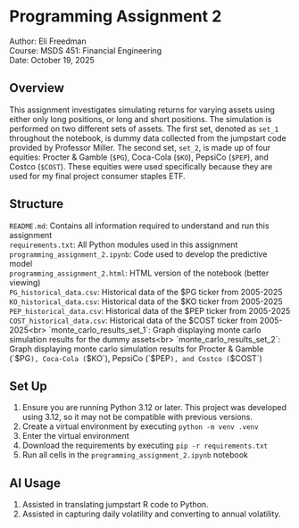 # Programming Assignment 2

Author: Eli Freedman<br>
Course: MSDS 451: Financial Engineering<br>
Date: October 19, 2025

## Overview

This assignment investigates simulating returns for varying assets using either only long positions, or long and short positions. The simulation is performed on two different sets of assets. The first set, denoted as `set_1` throughout the notebook, is dummy data collected from the jumpstart code provided by Professor Miller. The second set, `set_2`, is made up of four equities: Procter & Gamble (`$PG`), Coca-Cola (`$KO`), PepsiCo (`$PEP`), and Costco (`$COST`). These equities were used specifically because they are used for my final project consumer staples ETF.

## Structure

`README.md`: Contains all information required to understand and run this assignment<br>
`requirements.txt`: All Python modules used in this assignment<br>
`programming_assignment_2.ipynb`: Code used to develop the predictive model<br>
`programming_assignment_2.html`: HTML version of the notebook (better viewing)<br>
`PG_historical_data.csv`: Historical data of the $PG ticker from 2005-2025<br>
`KO_historical_data.csv`: Historical data of the $KO ticker from 2005-2025<br>
`PEP_historical_data.csv`: Historical data of the $PEP ticker from 2005-2025<br>
`COST_historical_data.csv`: Historical data of the $COST ticker from 2005-2025<br>
`monte_carlo_results_set_1`: Graph displaying monte carlo simulation results for the dummy assets<br>
`monte_carlo_results_set_2`: Graph displaying monte carlo simulation results for Procter & Gamble (`$PG`), Coca-Cola (`$KO`), PepsiCo (`$PEP`), and Costco (`$COST`)

## Set Up

1. Ensure you are running Python 3.12 or later. This project was developed using 3.12, so it may not be compatible with previous versions.
2. Create a virtual environment by executing `python -m venv .venv`
3. Enter the virtual environment
4. Download the requirements by executing `pip -r requirements.txt`
5. Run all cells in the `programming_assignment_2.ipynb` notebook

## AI Usage

1. Assisted in translating jumpstart R code to Python.
2. Assisted in capturing daily volatility and converting to annual volatility.